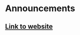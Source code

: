 # Announcements

## [Link to website](testuiinternship-cfdsewbncyhehnas.polandcentral-01.azurewebsites.net)
